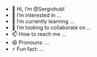 - 👋 Hi, I’m @Sergiohubl
- 👀 I’m interested in ...
- 🌱 I’m currently learning ...
- 💞️ I’m looking to collaborate on ...
- 📫 How to reach me ...
- 😄 Pronouns: ...
- ⚡ Fun fact: ...

<!---
Sergiohubl/Sergiohubl is a ✨ special ✨ repository because its `README.md` (this file) appears on your GitHub profile.
You can click the Preview link to take a look at your changes.
--->
